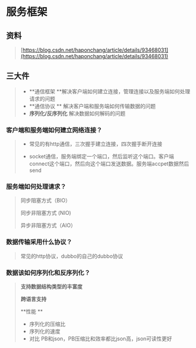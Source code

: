 # 服务框架

## 资料

> [https://blog.csdn.net/haponchang/article/details/93468031](https://blog.csdn.net/haponchang/article/details/93468031)

## 三大件

> * **通信框架  **解决客户端如何建立连接，管理连接以及服务端如何处理请求的问题
> * **通信协议 ** 解决客户端和服务端如何传输数据的问题
> * **序列化/反序列化** 解决数据如何解码的问题

### 客户端和服务端如何建立网络连接？

> * 常见的有http通信，三次握手建立连接，四次握手断开连接
>
> * socket通信，服务端绑定一个端口，然后监听这个端口。客户端connect这个端口，然后向这个端口发送数据。服务端accpet数据然后send

### 服务端如何处理请求？

> 同步阻塞方式（BIO）
>
> 同步非阻塞方式 \(NIO\)
>
> 异步非阻塞方式（AIO）

### 数据传输采用什么协议？

> 常见的http协议，dubbo的自己的dubbo协议

### 数据该如何序列化和反序列化？

> **支持数据结构类型的丰富度**
>
> **跨语言支持** 
>
> **性能   **
>
> * 序列化的压缩比
> * 序列化的速度
> * 对比 PB和json，PB压缩比和效率都比json高，json可读性更好



